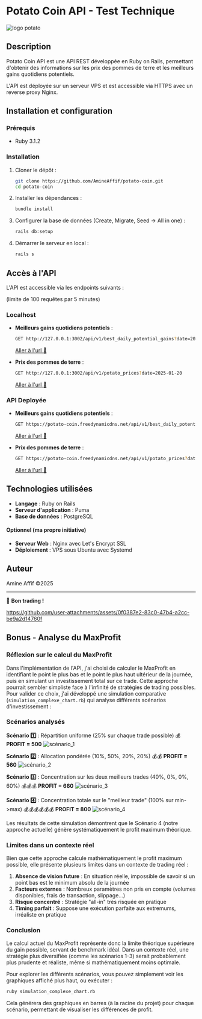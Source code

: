 # Potato Coin API - Test Technique

![logo potato](https://github.com/user-attachments/assets/7ba2fc3b-cb1d-4010-b4e9-9b67adc26d98)

## Description

Potato Coin API est une API REST développée en Ruby on Rails, permettant d'obtenir des informations sur les prix des pommes de terre et les meilleurs gains quotidiens potentiels.

L'API est déployée sur un serveur VPS et est accessible via HTTPS avec un reverse proxy Nginx.

## Installation et configuration

### Prérequis

- Ruby 3.1.2

### Installation

1. Cloner le dépôt :

   ```bash
   git clone https://github.com/AmineAffif/potato-coin.git
   cd potato-coin
   ```

2. Installer les dépendances :

   ```bash
   bundle install
   ```

3. Configurer la base de données (Create, Migrate, Seed -> All in one) :

   ```bash
   rails db:setup
   ```

4. Démarrer le serveur en local :
   ```bash
   rails s
   ```

## Accès à l'API

L'API est accessible via les endpoints suivants :

(limite de 100 requêtes par 5 minutes)

### Localhost

- **Meilleurs gains quotidiens potentiels** :

  ```bash
  GET http://127.0.0.1:3002/api/v1/best_daily_potential_gains?date=2025-01-16
  ```

  <a href="http://127.0.0.1:3002/api/v1/best_daily_potential_gains?date=2025-01-16" target="_blank">Aller à l'url 🤑</a>

- **Prix des pommes de terre** :

  ```bash
  GET http://127.0.0.1:3002/api/v1/potato_prices?date=2025-01-20
  ```

  <a href="http://127.0.0.1:3002/api/v1/potato_prices?date=2025-01-20" target="_blank">Aller à l'url 📖</a>

### API Deployée

- **Meilleurs gains quotidiens potentiels** :

  ```bash
  GET https://potato-coin.freedynamicdns.net/api/v1/best_daily_potential_gains?date=2025-01-16
  ```

  <a href="https://potato-coin.freedynamicdns.net/api/v1/best_daily_potential_gains?date=2025-01-16" target="_blank">Aller à l'url 🤑</a>

- **Prix des pommes de terre** :

  ```bash
  GET https://potato-coin.freedynamicdns.net/api/v1/potato_prices?date=2025-01-20
  ```

  <a href="https://potato-coin.freedynamicdns.net/api/v1/potato_prices?date=2025-01-20" target="_blank">Aller à l'url 📖</a>

## Technologies utilisées

- **Langage** : Ruby on Rails
- **Serveur d'application** : Puma
- **Base de données** : PostgreSQL

#### Optionnel (ma propre initiative)

- **Serveur Web** : Nginx avec Let's Encrypt SSL
- **Déploiement** : VPS sous Ubuntu avec Systemd

## Auteur

Amine Affif ©2025

---

🚀 **Bon trading !**

https://github.com/user-attachments/assets/0f0387e2-83c0-47b4-a2cc-be9a2d14760f

## Bonus - Analyse du MaxProfit

### Réflexion sur le calcul du MaxProfit

Dans l'implémentation de l'API, j'ai choisi de calculer le MaxProfit en identifiant le point le plus bas et le point le plus haut ultérieur de la journée, puis en simulant un investissement total sur ce trade. Cette approche pourrait sembler simpliste face à l'infinité de stratégies de trading possibles. Pour valider ce choix, j'ai développé une simulation comparative (`simulation_complexe_chart.rb`) qui analyse différents scénarios d'investissement :

### Scénarios analysés

**Scénario 1️⃣** : Répartition uniforme (25% sur chaque trade possible) 💰 **PROFIT = 500**
![scénario_1](https://github.com/user-attachments/assets/1eb0ec9f-64ff-4322-be26-ff8319bff4e4)

**Scénario 2️⃣** : Allocation pondérée (10%, 50%, 20%, 20%) 💰💰 **PROFIT = 560**
![scénario_2](https://github.com/user-attachments/assets/91f32ba5-4af9-429f-b5d4-e11b05ff53c3)

**Scénario 3️⃣** : Concentration sur les deux meilleurs trades (40%, 0%, 0%, 60%) 💰💰💰 **PROFIT = 660**
![scénario_3](https://github.com/user-attachments/assets/145953f9-890e-40b5-a4fe-09e4ede14274)

**Scénario 4️⃣** : Concentration totale sur le "meilleur trade" (100% sur min->max) 💰💰💰💰💰💰 **PROFIT = 800**
![scénario_4](https://github.com/user-attachments/assets/a5c02082-ef77-4bf7-8bcc-55a82eaf19c9)

Les résultats de cette simulation démontrent que le Scénario 4 (notre approche actuelle) génère systématiquement le profit maximum théorique.

### Limites dans un contexte réel

Bien que cette approche calcule mathématiquement le profit maximum possible, elle présente plusieurs limites dans un contexte de trading réel :

1. **Absence de vision future** : En situation réelle, impossible de savoir si un point bas est le minimum absolu de la journée
2. **Facteurs externes** : Nombreux paramètres non pris en compte (volumes disponibles, frais de transaction, slippage...)
3. **Risque concentré** : Stratégie "all-in" très risquée en pratique
4. **Timing parfait** : Suppose une exécution parfaite aux extremums, irréaliste en pratique

### Conclusion

Le calcul actuel du MaxProfit représente donc la limite théorique supérieure du gain possible, servant de benchmark idéal. Dans un contexte réel, une stratégie plus diversifiée (comme les scénarios 1-3) serait probablement plus prudente et réaliste, même si mathématiquement moins optimale.

Pour explorer les différents scénarios, vous pouvez simplement voir les graphiques affiché plus haut, ou exécuter :

```bash
ruby simulation_complexe_chart.rb
```

Cela générera des graphiques en barres (à la racine du projet) pour chaque scénario, permettant de visualiser les différences de profit.
